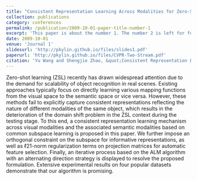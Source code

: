 ```yaml
---
title: "Consistent Representation Learning Across Modalities for Zero-Shot Image Recognition"
collection: publications
category: conferences
permalink: /publication/2009-10-01-paper-title-number-1
excerpt: 'This paper is about the number 1. The number 2 is left for future work.'
date: 2009-10-01
venue: 'Journal 1'
slidesurl: 'http://pkylin.github.io/files/slides1.pdf'
paperurl: 'http://pkylin.github.io/files/CVPR-Two-Stream.pdf'
citation: 'Yu Wang and Shengjie Zhao, &quot;Consistent Representation Learning Across Modalities for Zero-Shot Image Recognition&quot;, <i>Proceedings of the IEEE International Conferences on Multimedia and Expo (ICME)</i>, 2021, pp.1-6, doi:  1(1).'
---
```


Zero-shot learning (ZSL) recently has drawn widespread attention due to the demand for scalability of object recognition in real scenes. Existing approaches typically focus on directly learning various mapping functions from the visual space to the semantic space or vice versa. However, these methods fail to explicitly capture consistent representations reflecting the nature of different modalities of the same object, which results in the deterioration of the domain shift problem in the ZSL context during the testing stage. To this end, a consistent representation learning mechanism across visual modalities and the associated semantic modalities based on common subspace learning is proposed in this paper. We further impose an orthogonal constraint on the subspace for informative representations, as well as ℓ21-norm regularization terms on projection matrices for automatic feature selection. Finally, an iterative process based on the ALM algorithm with an alternating direction strategy is displayed to resolve the proposed formulation. Extensive experimental results on four popular datasets demonstrate that our algorithm is promising.



